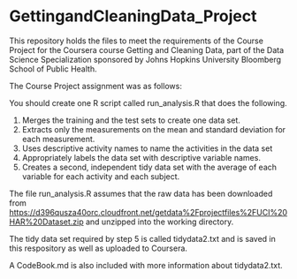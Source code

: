 GettingandCleaningData_Project
==============================

This repository holds the files to meet the requirements of the Course Project for the Coursera course Getting and Cleaning Data, part of the Data Science Specialization  sponsored by Johns Hopkins University Bloomberg School of Public Health.

The Course Project assignment was as follows:
 
 You should create one R script called run_analysis.R that does the following. 
1. Merges the training and the test sets to create one data set.
2. Extracts only the measurements on the mean and standard deviation for each measurement. 
3. Uses descriptive activity names to name the activities in the data set
4. Appropriately labels the data set with descriptive variable names. 
5. Creates a second, independent tidy data set with the average of each variable for each activity and each subject.

The file run_analysis.R assumes that the raw data has been downloaded from 
https://d396qusza40orc.cloudfront.net/getdata%2Fprojectfiles%2FUCI%20HAR%20Dataset.zip
and unzipped into the working directory.

The tidy data set required by step 5 is called tidydata2.txt and is saved in this respository as well as uploaded to Coursera.

A CodeBook.md is also included with more information about tidydata2.txt.
